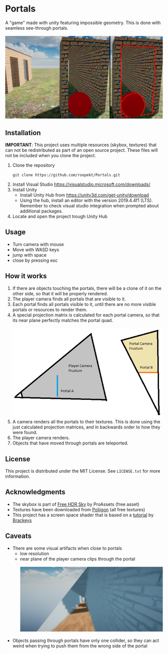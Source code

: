 # Portals 

A "game" made with unity featuring impossible geometry. This is done with seamless see-through portals.
<br/><br/>
![Portal example](https://github.com/roopekt/Portals/blob/main/ReadmeData/portal_example.png)

## Installation 

__IMPORTANT__: This project uses multiple resources (skybox, textures) that can not be redistributed as part of an open source project.
These files will not be included when you clone the project.

 1. Clone the repository
	```shell
	git clone https://github.com/roopekt/Portals.git
	```
2. Install Visual Studio
	https://visualstudio.microsoft.com/downloads/
3. Install Unity
	- Install Unity Hub from https://unity3d.com/get-unity/download
	- Using the hub, install  an editor with the version 2019.4.4f1 (LTS). Remember to check visual studio integration when prompted about additional packages.
4. Locate and open the project trough Unity Hub

## Usage 

 - Turn camera with mouse
 - Move with WASD keys
 - jump with space
 - close by pressing esc

## How it works 

1. If there are objects touching the portals, there will be a clone of it on the other side, so that it will be properly rendered.
2. The player camera finds all portals that are visible to it.
3. Each portal finds all portals visible to it, until there are no more visible portals or resources to render them.
4. A special projection matrix is calculated for each portal camera, so that its near plane perfectly matches the portal quad.
<br/><br/>
![Portal example](https://github.com/roopekt/Portals/blob/main/ReadmeData/frustum_diagram.png)
5. A camera renders all the portals to their textures. This is done using the just calculated projection matrices, and in backwards order to how they were found.
6. The player camera renders.
7. Objects that have moved through portals are teleported.

## License 

This project is distributed under the MIT License. See `LICENSE.txt` for more information.

## Acknowledgments 

- The skybox is part of [Free HDR Sky](https://assetstore.unity.com/packages/2d/textures-materials/sky/free-hdr-sky-61217) by ProAssets (free asset)
- Textures have been downloaded from [Poliigon](https://www.poliigon.com/) (all free textures)
- This project has a screen space shader that is based on a [tutorial](https://www.youtube.com/watch?v=cuQao3hEKfs) by [Brackeys](https://www.youtube.com/channel/UCYbK_tjZ2OrIZFBvU6CCMiA)

## Caveats

- There are some visual artifacts when close to portals
	- low resolution
	- near plane of the player camera clips through the portal 
<br/><br/>
![bad visual artifacts](https://github.com/roopekt/Portals/blob/main/ReadmeData/artifacts.png)
<br/><br/>
- Objects passing through portals have only one collider, so they can act weird when trying to push them from the wrong side of the portal
